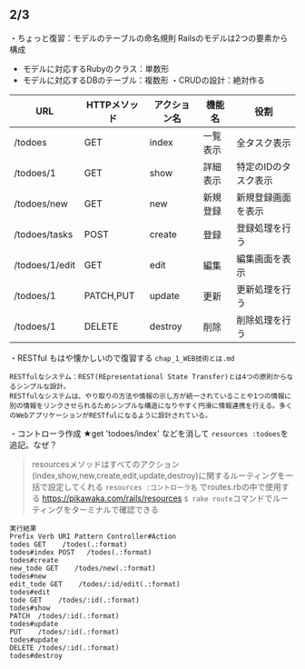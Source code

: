 ## 2/3
・ちょっと復習：モデルのテーブルの命名規則
Railsのモデルは2つの要素から構成
- モデルに対応するRubyのクラス：単数形
- モデルに対応するDBのテーブル：複数形
・CRUDの設計：絶対作る

|URL|HTTPメソッド|アクション名|機能名|役割|
| --- | --- | --- | --- | --- | 
|/todoes|GET|index|一覧表示|全タスク表示|
|/todoes/1|GET|show|詳細表示|特定のIDのタスク表示|
|/todoes/new|GET|new|新規登録|新規登録画面を表示|
|/todoes/tasks|POST|create|登録|登録処理を行う|
|/todoes/1/edit|GET|edit|編集|編集画面を表示|
|/todoes/1|PATCH,PUT|update|更新|更新処理を行う|
|/todoes/1|DELETE|destroy|削除|削除処理を行う|

・RESTful
もはや懐かしいので復習する
`chap_1_WEB技術とは.md`
```
RESTfulなシステム：REST(REpresentational State Transfer)とは4つの原則からなるシンプルな設計。
RESTfulなシステムは、やり取りの方法や情報の示し方が統一されていることや1つの情報に別の情報をリンクさせられるためシンプルな構造になりやすく円滑に情報連携を行える。多くのWebアプリケーションがRESTfulになるように設計されている。
```

・コントローラ作成
★get 'todoes/index' などを消して
`resources :todoes`を追記。なぜ？
> resourcesメソッドはすべてのアクション(index,show,new,create,edit,update,destroy)に関するルーティングを一括で設定してくれる
`resources :コントローラ名` でroutes.rbの中で使用する
https://pikawaka.com/rails/resources
`$ rake route`コマンドでルーティングをターミナルで確認できる
```
実行結果
Prefix Verb URI Pattern Controller#Action
todes GET    /todes(.:format)
todes#index POST   /todes(.:format)
todes#create
new_tode GET    /todes/new(.:format)
todes#new
edit_tode GET    /todes/:id/edit(.:format)
todes#edit
tode GET    /todes/:id(.:format)
todes#show
PATCH  /todes/:id(.:format)
todes#update
PUT    /todes/:id(.:format)
todes#update
DELETE /todes/:id(.:format)
todes#destroy
```